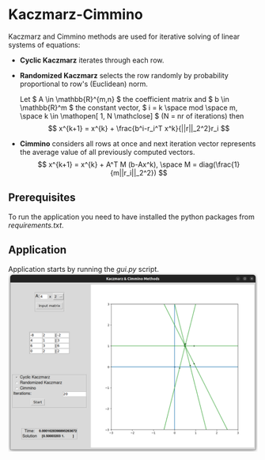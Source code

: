 # Kaczmarz-Cimmino

Kaczmarz and Cimmino methods are used for iterative solving of linear systems of equations:
 * **Cyclic Kaczmarz** iterates through each row.
 * **Randomized Kaczmarz** selects the row randomly by probability proportional to row's (Euclidean) norm.

      Let 
      $ A \in \mathbb{R}^{m,n} $ 
      the coefficient matrix and 
      $ b \in \mathbb{R}^m $ 
      the constant vector, 
      $ i = k \space mod \space m, \space k \in \mathopen[ 1, N \mathclose] $ 
      (N = nr of iterations) then 
      $$ x^{k+1} = x^{k} + \frac{b^i-r_i^T x^k}{||r||_2^2}r_i $$
                                                  
  * **Cimmino** considers all rows at once and next iteration vector represents the average value of all previously computed vectors. 
      $$ x^{k+1} = x^{k} + A^T M (b-Ax^k), \space M = diag(\frac{1}{m||r_i||_2^2}) $$
  
  ## Prerequisites
  
  To run the application you need to have installed the python packages from *requirements.txt*.
  
  ## Application
   Application starts by running the *gui.py* script.
   ![application screenshot](https://github.com/iodainic/Kaczmarz-Cimmino/blob/main/demo.png)

